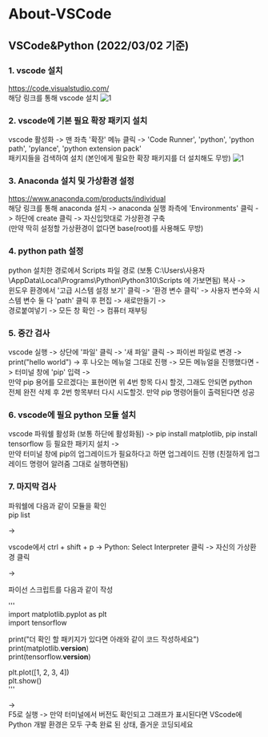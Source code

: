 # About-VSCode


## VSCode&Python (2022/03/02 기준)
### 1. vscode 설치
https://code.visualstudio.com/  
해당 링크를 통해 vscode 설치
![1](https://user-images.githubusercontent.com/17943248/156362609-3846cb14-caa0-4658-8791-c9987543ab5c.png)
  

### 2. vscode에 기본 필요 확장 패키지 설치 
vscode 활성화 -> 맨 좌측 '확장' 메뉴 클릭 -> 'Code Runner', 'python', 'python path', 'pylance', 'python extension pack'  
패키지들을 검색하여 설치 (본인에게 필요한 확장 패키지를 더 설치해도 무방)
![1](https://user-images.githubusercontent.com/17943248/156363027-7974f4c7-5922-4a56-bafc-0e3744c6a2a3.png)


### 3. Anaconda 설치 및 가상환경 설정
https://www.anaconda.com/products/individual  
해당 링크를 통해 anaconda 설치 -> anaconda 실행 좌측에 'Environments' 클릭 -> 하단에 create 클릭 -> 자신입맛대로 가상환경 구축  
(만약 딱히 설정할 가상환경이 없다면 base(root)를 사용해도 무방)

### 4. python path 설정
python 설치한 경로에서 Scripts 파일 경로 (보통 C:\Users\사용자\AppData\Local\Programs\Python\Python310\Scripts 에 가보면됨) 복사 ->  
윈도우 환경에서 '고급 시스템 설정 보기' 클릭 -> '환경 변수 클릭' -> 사용자 변수와 시스템 변수 둘 다 'path' 클릭 후 편집 -> 새로만들기 ->  
경로붙여넣기 -> 모든 창 확인 -> 컴퓨터 재부팅

### 5. 중간 검사
vscode 실행 -> 상단에 '파일' 클릭 -> '새 파일' 클릭 -> 파이썬 파일로 변경 -> print("hello world") -> 후 나오는 메뉴얼 그대로 진행 ->
모든 메뉴얼을 진행했다면 ->
터미널 창에 'pip' 입력 ->   
만약 pip 용어를 모르겠다는 표현이면 위 4번 항목 다시 할것, 그래도 안되면 python 전체 완전 삭제 후 2번 항목부터 다시 시도할것.
만약 pip 명령어들이 출력된다면 성공

### 6. vscode에 필요 python 모듈 설치 
vscode 파워쉘 활성화 (보통 하단에 활성화됨) -> pip install matplotlib, pip install tensorflow 등 필요한 패키지 설치 ->   
만약 터미널 창에 pip의 업그레이드가 필요하다고 하면 업그레이드 진행 (친절하게 업그레이드 명령어 알려줌 그대로 실행하면됨)

### 7. 마지막 검사
파워쉘에 다음과 같이 모듈을 확인  
pip list  

->

vscode에서 ctrl + shift + p -> Python: Select Interpreter 클릭 -> 자신의 가상환경 클릭

->

  
파이선 스크립트를 다음과 같이 작성   

'''  
import matplotlib.pyplot as plt  
import tensorflow  
  
print("더 확인 할 패키지가 있다면 아래와 같이 코드 작성하세요")  
print(matplotlib.__version__)  
print(tensorflow.__version__)  
  
plt.plot([1, 2, 3, 4])  
plt.show()  
'''  

->  
F5로 실행 -> 만약 터미널에서 버전도 확인되고 그래프가 표시된다면 VScode에 Python 개발 환경은 모두 구축 완료 된 상태, 즐거운 코딩되세요
